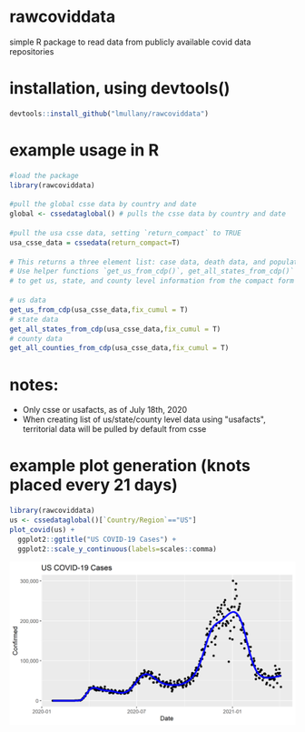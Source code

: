 # rawcoviddata

simple R package to read data from publicly available covid data repositories

# installation, using devtools()

```r
devtools::install_github("lmullany/rawcoviddata")
```

# example usage in R

``` r
#load the package
library(rawcoviddata)

#pull the global csse data by country and date
global <- cssedataglobal() # pulls the csse data by country and date

#pull the usa csse data, setting `return_compact` to TRUE
usa_csse_data = cssedata(return_compact=T)

# This returns a three element list: case data, death data, and population data
# Use helper functions `get_us_from_cdp()`, get_all_states_from_cdp()` or `get_all_counties_from_cdp()`
# to get us, state, and county level information from the compact form of `cssedata()`

# us data
get_us_from_cdp(usa_csse_data,fix_cumul = T)
# state data
get_all_states_from_cdp(usa_csse_data,fix_cumul = T)
# county data
get_all_counties_from_cdp(usa_csse_data,fix_cumul = T)

```

# notes:

-   Only csse or usafacts, as of July 18th, 2020
-   When creating list of us/state/county level data using "usafacts", territorial data will be pulled by default from csse

# example plot generation (knots placed every 21 days)

``` r
library(rawcoviddata)
us <- cssedataglobal()[`Country/Region`=="US"]
plot_covid(us) + 
  ggplot2::ggtitle("US COVID-19 Cases") + 
  ggplot2::scale_y_continuous(labels=scales::comma)
```

![us_cases](example_plot.png)
